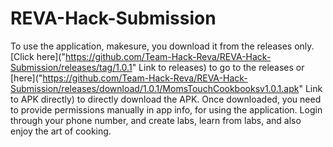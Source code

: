 # REVA-Hack-Submission
To use the application, makesure, you download it from the releases only.
[Click here]("https://github.com/Team-Hack-Reva/REVA-Hack-Submission/releases/tag/1.0.1" Link to releases) to go to the releases or [here]("https://github.com/Team-Hack-Reva/REVA-Hack-Submission/releases/download/1.0.1/MomsTouchCookbooksv1.0.1.apk" Link to APK directly) to directly download the APK.
Once downloaded, you need to provide permissions manually in app info, for using the application.
Login through your phone number, and create labs, learn from labs, and also enjoy the art of cooking.
